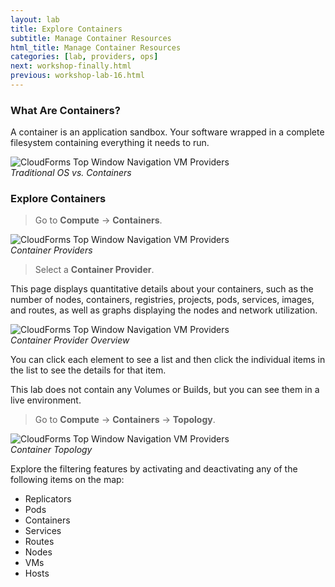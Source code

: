 ```yaml
---
layout: lab
title: Explore Containers
subtitle: Manage Container Resources
html_title: Manage Container Resources
categories: [lab, providers, ops]
next: workshop-finally.html
previous: workshop-lab-16.html
---
```


### What Are Containers?

A container is an application sandbox. Your software wrapped in a complete filesystem containing everything it needs to run.

<img alt="CloudForms Top Window Navigation VM Providers" src="{{ site.baseurl }}/www-default/screenshots/traditional-os-vs-container.png"/><br/>
*Traditional OS vs. Containers*

### Explore Containers

> Go to **Compute** → **Containers**.

<img alt="CloudForms Top Window Navigation VM Providers" src="{{ site.baseurl }}/www-default/screenshots/cfme-nav-compute-containers.png"/><br/>
*Container Providers*

> Select a **Container Provider**.

This page displays quantitative details about your containers, such as the number of nodes, containers, registries, projects, pods, services, images, and routes, as well as graphs displaying the nodes and network utilization.

<img alt="CloudForms Top Window Navigation VM Providers" src="{{ site.baseurl }}/www-default/screenshots/cfme-nav-compute-containers-provider-overview.png"/><br/>
*Container Provider Overview*

You can click each element to see a list and then click the individual items in the list to see the details for that item.

This lab does not contain any Volumes or Builds, but you can see them in a live environment.

> Go to **Compute** → **Containers** → **Topology**.

<img alt="CloudForms Top Window Navigation VM Providers" src="{{ site.baseurl }}/www-default/screenshots/cfme-nav-compute-containers-topology.png"/><br/>
*Container Topology*

Explore the filtering features by activating and deactivating any of the following items on the map:

* Replicators
* Pods
* Containers
* Services
* Routes
* Nodes
* VMs
* Hosts
